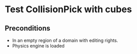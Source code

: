 # Test CollisionPick with cubes

## Preconditions
- In an empty region of a domain with editing rights.
- Physics engine is loaded